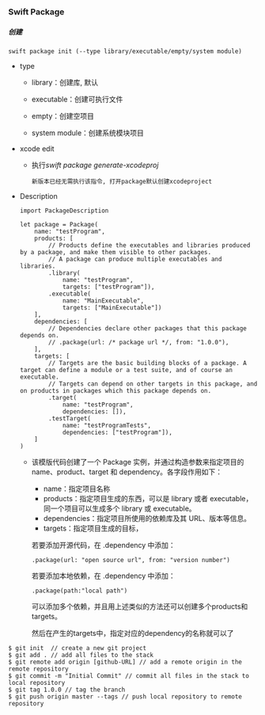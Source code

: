 ### Swift Package

##### 创建

```
swift package init (--type library/executable/empty/system module)
```



- type

  - library：创建库, 默认

  - executable：创建可执行文件

  - empty：创建空项目

  - system module：创建系统模块项目

    

- xcode edit

  - 执行*swift package generate-xcodeproj*

    ```
    新版本已经无需执行该指令, 打开package默认创建xcodeproject
    ```

    

- Description

  ```
  import PackageDescription
  
  let package = Package(
      name: "testProgram",
      products: [
          // Products define the executables and libraries produced by a package, and make them visible to other packages.
          // A package can produce multiple executables and libraries.
          .library(
              name: "testProgram",
              targets: ["testProgram"]),
          .executable(
              name: "MainExecutable",
              targets: ["MainExecutable"])
      ],
      dependencies: [
          // Dependencies declare other packages that this package depends on.
          // .package(url: /* package url */, from: "1.0.0"),
      ],
      targets: [
          // Targets are the basic building blocks of a package. A target can define a module or a test suite, and of course an executable.
          // Targets can depend on other targets in this package, and on products in packages which this package depends on.
          .target(
              name: "testProgram",
              dependencies: []),
          .testTarget(
              name: "testProgramTests",
              dependencies: ["testProgram"]),
      ]
  )
  ```

  - 该模版代码创建了一个 Package 实例，并通过构造参数来指定项目的 name、product、target 和 dependency。各字段作用如下：

    - name：指定项目名称
    - products：指定项目生成的东西，可以是 library 或者 executable，同一个项目可以生成多个 library 或 executable。
    - dependencies：指定项目所使用的依赖库及其 URL、版本等信息。
    - targets：指定项目生成的目标，

    若要添加开源代码，在 .dependency 中添加：

    ```text
    .package(url: "open source url", from: "version number")
    ```

    若要添加本地依赖，在 .dependency 中添加：

    ```text
    .package(path:"local path")
    ```

    可以添加多个依赖，并且用上述类似的方法还可以创建多个products和targets。

    然后在产生的targets中，指定对应的dependency的名称就可以了



```
$ git init  // create a new git project
$ git add . // add all files to the stack
$ git remote add origin [github-URL] // add a remote origin in the remote repository
$ git commit -m "Initial Commit" // commit all files in the stack to local repository
$ git tag 1.0.0 // tag the branch
$ git push origin master --tags // push local repository to remote repository
```

